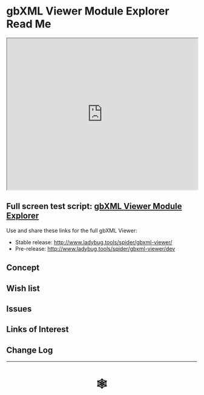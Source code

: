 <span style=display:none; >[You are now in a GitHub source code view - click this link to view Read Me file as a web page](http://www.ladybug.tools/spider/index.html#gbxml-viewer/r12/gv-exp/README.md "View file as a web page." ) </span>

# gbXML Viewer Module Explorer Read Me


<iframe class=iframeReadMe src=http://www.ladybug.tools/spider/gbxml-viewer/r12/gv-exp/gv-exp.html width=100% height=400px >Iframes are not displayed on github.com</iframe>


## Full screen test script: [gbXML Viewer Module Explorer]( http://www.ladybug.tools/spider/gbxml-viewer/r12/gv-exp/gv-exp.html )

Use and share these links for the full gbXML Viewer:

* Stable release: <http://www.ladybug.tools/spider/gbxml-viewer/>
* Pre-release: <http://www.ladybug.tools/spider/gbxml-viewer/dev>

## Concept



## Wish list



## Issues



## Links of Interest



## Change Log



***

# <center title="hello!" ><a href=javascript:window.scrollTo(0,0); style=text-decoration:none; > &#x1f578; </a></center>




